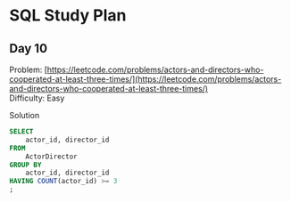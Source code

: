 # SQL Study Plan

## Day 10

Problem: [https://leetcode.com/problems/actors-and-directors-who-cooperated-at-least-three-times/](https://leetcode.com/problems/actors-and-directors-who-cooperated-at-least-three-times/)    
Difficulty: Easy

Solution
```SQL
SELECT 
    actor_id, director_id
FROM 
    ActorDirector
GROUP BY 
    actor_id, director_id
HAVING COUNT(actor_id) >= 3
;
```
